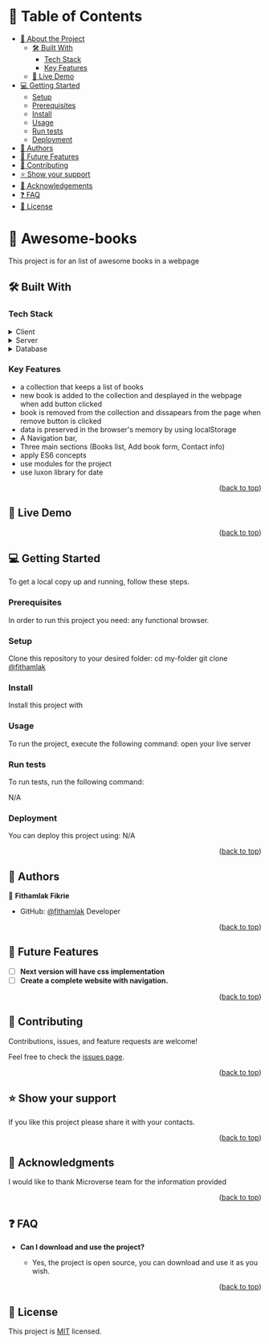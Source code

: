 <a name="readme-top"></a>

<div align="center">

<!--   <img src="murple_logo.png" alt="logo" width="140"  height="auto" />
  <br/> -->

<!--   <h3><b>Microverse README Template</b></h3> -->

</div>

<!-- TABLE OF CONTENTS -->

# 📗 Table of Contents

- [📖 About the Project](#about-project)
  - [🛠 Built With](#built-with)
    - [Tech Stack](#tech-stack)
    - [Key Features](#key-features)
  - [🚀 Live Demo](#live-demo)
- [💻 Getting Started](#getting-started)
  - [Setup](#setup)
  - [Prerequisites](#prerequisites)
  - [Install](#install)
  - [Usage](#usage)
  - [Run tests](#run-tests)
  - [Deployment](#triangular_flag_on_post-deployment)
- [👥 Authors](#authors)
- [🔭 Future Features](#future-features)
- [🤝 Contributing](#contributing)
- [⭐️ Show your support](#support)
- [🙏 Acknowledgements](#acknowledgements)
- [❓ FAQ](#faq)
- [📝 License](#license)

<!-- PROJECT DESCRIPTION -->

# 🔬 Awesome-books<a name="about-project"></a>

This project is for an list of awesome books in a webpage

## 🛠 Built With <a name="built-with"></a>

### Tech Stack <a name="tech-stack"></a>

<details>
  <summary>Client</summary>
  <ul>
    <li>HTML</li>
  </ul>
  <ul>
    <li>JavaScript</li>
  </ul>
</details>

<details>
  <summary>Server</summary>
  <ul>
    <li>N/A</li>
  </ul>
</details>

<details>
<summary>Database</summary>
  <ul>
    <li>N/A</li>
  </ul>
</details>

<!-- Features -->

### Key Features <a name="key-features"></a>

- a collection that keeps a list of books
- new book is added to the collection and desplayed in the webpage when add button clicked
- book is removed from the collection and dissapears from the page when remove button is clicked
- data is preserved in the browser's memory by using localStorage
- A Navigation bar, 
- Three main sections (Books list, Add book form, Contact info)
- apply ES6 concepts
- use modules for the project
- use luxon library for date


<p align="right">(<a href="#readme-top">back to top</a>)</p>

<!-- LIVE DEMO -->

## 🚀 Live Demo <a name="live-demo"></a>


<p align="right">(<a href="#readme-top">back to top</a>)</p>

<!-- GETTING STARTED -->

## 💻 Getting Started <a name="getting-started"></a>

To get a local copy up and running, follow these steps.

### Prerequisites

In order to run this project you need: any functional browser.

### Setup

Clone this repository to your desired folder:
cd my-folder git clone [@fithamlak](https://github.com/fithamlak/Awesome-books-ES6)

### Install

Install this project with 

### Usage

To run the project, execute the following command:
open your live server

### Run tests

To run tests, run the following command:

N/A

### Deployment

You can deploy this project using:
N/A
<p align="right">(<a href="#readme-top">back to top</a>)</p>

<!-- AUTHORS -->

## 👥 Authors <a name="authors"></a>

👤 **Fithamlak Fikrie**

- GitHub: [@fithamlak](https://github.com/Fithamlak/Awesome-books-ES6) Developer

<p align="right">(<a href="#readme-top">back to top</a>)</p>

<!-- FUTURE FEATURES -->

## 🔭 Future Features <a name="future-features"></a>

- [ ] **Next version will have css implementation**
- [ ] **Create a complete website with navigation.**

<p align="right">(<a href="#readme-top">back to top</a>)</p>

<!-- CONTRIBUTING -->

## 🤝 Contributing <a name="contributing"></a>

Contributions, issues, and feature requests are welcome!

Feel free to check the [issues page](../../issues/).

<p align="right">(<a href="#readme-top">back to top</a>)</p>

<!-- SUPPORT -->

## ⭐️ Show your support <a name="support"></a>

If you like this project please share it with your contacts.

<p align="right">(<a href="#readme-top">back to top</a>)</p>

<!-- ACKNOWLEDGEMENTS -->

## 🙏 Acknowledgments <a name="acknowledgements"></a>


I would like to thank Microverse team for the information provided

<p align="right">(<a href="#readme-top">back to top</a>)</p>

<!-- FAQ (optional) -->

## ❓ FAQ <a name="faq"></a>

- **Can I download and use the project?**

  - Yes, the project is open source, you can download and use it as you wish.

<p align="right">(<a href="#readme-top">back to top</a>)</p>

<!-- LICENSE -->

## 📝 License <a name="license"></a>

This project is [MIT](./LICENSE) licensed.